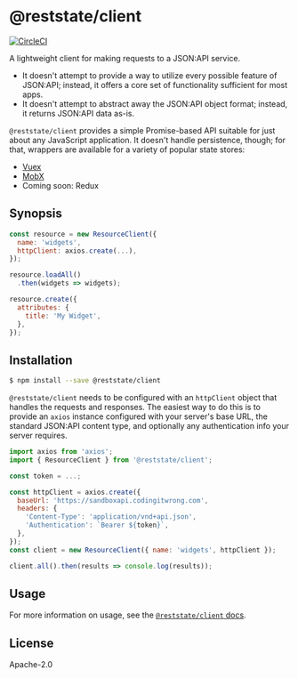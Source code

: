 # @reststate/client

[![CircleCI](https://circleci.com/gh/reststate/reststate-client.svg?style=svg)](https://circleci.com/gh/reststate/reststate-client)

A lightweight client for making requests to a JSON:API service.

- It doesn't attempt to provide a way to utilize every possible feature of JSON:API; instead, it offers a core set of functionality sufficient for most apps.
- It doesn't attempt to abstract away the JSON:API object format; instead, it returns JSON:API data as-is.

`@reststate/client` provides a simple Promise-based API suitable for just about any JavaScript application. It doesn't handle persistence, though; for that, wrappers are available for a variety of popular state stores:

- [Vuex](https://github.com/CodingItWrong/vuex-jsonapi)
- [MobX](https://github.com/CodingItWrong/mobx-jsonapi)
- Coming soon: Redux

## Synopsis

```javascript
const resource = new ResourceClient({
  name: 'widgets',
  httpClient: axios.create(...),
});

resource.loadAll()
  .then(widgets => widgets);

resource.create({
  attributes: {
    title: 'My Widget',
  },
});
```

## Installation

```sh
$ npm install --save @reststate/client
```

`@reststate/client` needs to be configured with an `httpClient` object that handles the requests and responses. The easiest way to do this is to provide an `axios` instance configured with your server's base URL, the standard JSON:API content type, and optionally any authentication info your server requires.

```js
import axios from 'axios';
import { ResourceClient } from '@reststate/client';

const token = ...;

const httpClient = axios.create({
  baseUrl: 'https://sandboxapi.codingitwrong.com',
  headers: {
    'Content-Type': 'application/vnd+api.json',
    'Authentication': `Bearer ${token}`,
  },
});
const client = new ResourceClient({ name: 'widgets', httpClient });

client.all().then(results => console.log(results));
```

## Usage

For more information on usage, see the [`@reststate/client` docs](https://client.reststate.org).

## License

Apache-2.0
